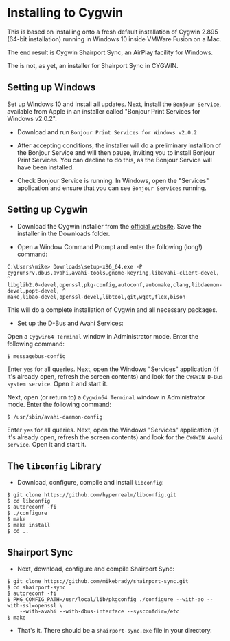 Installing to Cygwin
====

This is based on installing onto a fresh default installation of Cygwin 2.895 (64-bit installation) running in Windows 10
inside VMWare Fusion on a Mac.

The end result is Cygwin Shairport Sync, an AirPlay facility for Windows.

The is not, as yet, an installer for Shairport Sync in CYGWIN.

Setting up Windows
----
Set up Windows 10 and install all updates. Next, install the `Bonjour Service`, available from Apple in an installer called "Bonjour Print Services for Windows v2.0.2".

* Download and run `Bonjour Print Services for Windows v2.0.2`
* After accepting conditions, the installer will do a preliminary installion of the Bonjour Service and will then pause, inviting you to install Bonjour Print Services. You can decline to do this, as the Bonjour Service will have been installed.

* Check Bonjour Service is running. In Windows, open the "Services" application and ensure that you can see `Bonjour Services` running.


Setting up Cygwin
----
* Download the Cygwin installer from the [official website](https://cygwin.com/install.html). Save the installer in the Downloads folder.

* Open a Window Command Prompt and enter the following (long!) command:
```
C:\Users\mike> Downloads\setup-x86_64.exe -P cygrunsrv,dbus,avahi,avahi-tools,gnome-keyring,libavahi-client-devel, ^
libglib2.0-devel,openssl,pkg-config,autoconf,automake,clang,libdaemon-devel,popt-devel, ^
make,libao-devel,openssl-devel,libtool,git,wget,flex,bison
```
This will do a complete installation of Cygwin and all necessary packages.
* Set up the D-Bus and Avahi Services:

Open a `Cygwin64 Terminal` window in Administrator mode. Enter the following command:
```
$ messagebus-config
```
Enter `yes` for all queries. Next, open the Windows "Services" application (if it's already open, refresh the screen contents) and look for the `CYGWIN D-Bus system service`. Open it and start it.

Next, open (or return to) a `Cygwin64 Terminal` window in Administrator mode. Enter the following command:
```
$ /usr/sbin/avahi-daemon-config
```
Enter `yes` for all queries. Next, open the Windows "Services" application (if it's already open, refresh the screen contents) and look for the `CYGWIN Avahi service`. Open it and start it.

The `libconfig` Library
----
* Download, configure, compile and install `libconfig`:
```
$ git clone https://github.com/hyperrealm/libconfig.git
$ cd libconfig
$ autoreconf -fi
$ ./configure
$ make
$ make install
$ cd ..
```

Shairport Sync
----
* Next, download, configure and compile Shairport Sync:
```
$ git clone https://github.com/mikebrady/shairport-sync.git
$ cd shairport-sync
$ autoreconf -fi
$ PKG_CONFIG_PATH=/usr/local/lib/pkgconfig ./configure --with-ao --with-ssl=openssl \
    --with-avahi --with-dbus-interface --sysconfdir=/etc
$ make
```
* That's it. There should be a `shairport-sync.exe` file in your directory.
